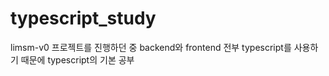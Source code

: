 # typescript_study   
limsm-v0 프로젝트를 진행하던 중 backend와 frontend 전부 typescript를 사용하기 때문에 typescript의 기본 공부
